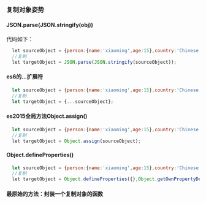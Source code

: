 ### 复制对象姿势

#### JSON.parse(JSON.stringify(obj))

代码如下：

```javascript
  let sourceObject = {person:{name:'xiaoming',age:15},country:'Chinese'};
  //复制
  let targetObject = JSON.parse(JSON.stringify(sourceObject));
```

#### es6的...扩展符

```javascript
  let sourceObject = {person:{name:'xiaoming',age:15},country:'Chinese'};
  //复制
  let targetObject = {...sourceObject};
```

#### es2015全局方法Object.assign()

```javascript
  let sourceObject = {person:{name:'xiaoming',age:15},country:'Chinese'};
  //复制
  let targetObject = Object.assign(sourceObject);
```

#### Object.defineProperties()

```javascript
  let sourceObject = {person:{name:'xiaoming',age:15},country:'Chinese'};
  //复制
  let targetObject = Object.defineProperties({},Object.getOwnPropertyDescriptors(sourceObject));
```

#### 最原始的方法：封装一个复制对象的函数

```javascript
```









